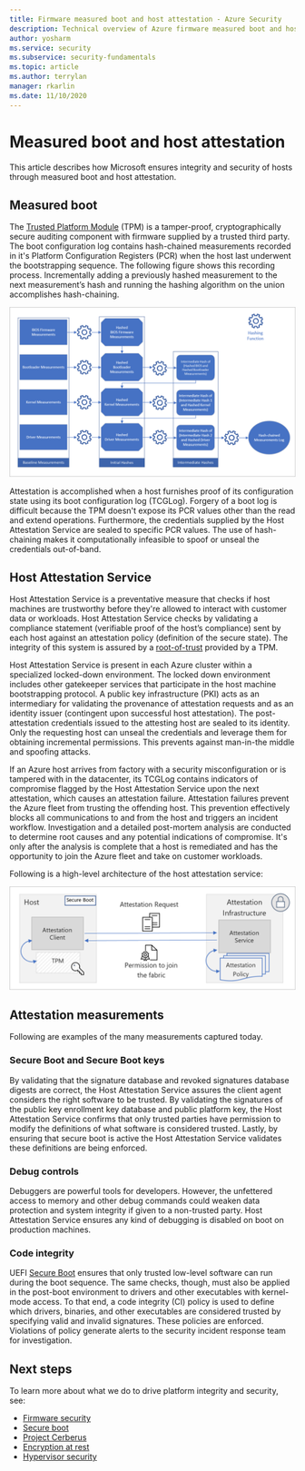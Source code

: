 ```yaml
---
title: Firmware measured boot and host attestation - Azure Security
description: Technical overview of Azure firmware measured boot and host attestation.
author: yosharm
ms.service: security
ms.subservice: security-fundamentals
ms.topic: article
ms.author: terrylan
manager: rkarlin
ms.date: 11/10/2020
---
```


# Measured boot and host attestation
This article describes how Microsoft ensures integrity and security of hosts through measured boot and host attestation.

## Measured boot

The [Trusted Platform Module](/windows/security/information-protection/tpm/trusted-platform-module-top-node) (TPM) is a tamper-proof, cryptographically secure auditing component with firmware supplied by a trusted third party. The boot configuration log contains hash-chained measurements recorded in it's Platform Configuration Registers (PCR) when the host last underwent the bootstrapping sequence. The following figure shows this recording process. Incrementally adding a previously hashed measurement to the next measurement’s hash and running the hashing algorithm on the union accomplishes hash-chaining.

![Diagram that shows Host Attestation Service hash-chaining.](./media/measured-boot-host-attestation/hash-chaining.png)

Attestation is accomplished when a host furnishes proof of its configuration state using its boot configuration log (TCGLog). Forgery of a boot log is difficult because the TPM doesn't expose its PCR values other than the read and extend operations. Furthermore, the credentials supplied by the Host Attestation Service are sealed to specific PCR values. The use of hash-chaining makes it computationally infeasible to spoof or unseal the credentials out-of-band.

## Host Attestation Service

Host Attestation Service is a preventative measure that checks if host machines are trustworthy before they're allowed to interact with customer data or workloads. Host Attestation Service checks by validating a compliance statement (verifiable proof of the host’s compliance) sent by each host against an attestation policy (definition of the secure state). The integrity of this system is assured by a [root-of-trust](https://www.uefi.org/sites/default/files/resources/UEFI%20RoT%20white%20paper_Final%208%208%2016%20%28003%29.pdf) provided by a TPM.

Host Attestation Service is present in each Azure cluster within a specialized locked-down environment. The locked down environment includes other gatekeeper services that participate in the host machine bootstrapping protocol. A public key infrastructure (PKI) acts as an intermediary for validating the provenance of attestation requests and as an identity issuer (contingent upon successful host attestation). The post-attestation credentials issued to the attesting host are sealed to its identity. Only the requesting host can unseal the credentials and leverage them for obtaining incremental permissions. This prevents against man-in-the middle and spoofing attacks.

If an Azure host arrives from factory with a security misconfiguration or is tampered with in the datacenter, its TCGLog contains indicators of compromise flagged by the Host Attestation Service upon the next attestation, which causes an attestation failure. Attestation failures prevent the Azure fleet from trusting the offending host. This prevention effectively blocks all communications to and from the host and triggers an incident workflow. Investigation and a detailed post-mortem analysis are conducted to determine root causes and any potential indications of compromise. It's only after the analysis is complete that a host is remediated and has the opportunity to join the Azure fleet and take on customer workloads.

Following is a high-level architecture of the host attestation service:

![Diagram that shows Host Attestation Service architecture.](./media/measured-boot-host-attestation/host-attestation-arch.png)

## Attestation measurements

Following are examples of the many measurements captured today.

### Secure Boot and Secure Boot keys
By validating that the signature database and revoked signatures database digests are correct, the Host Attestation Service assures the client agent considers the right software to be trusted. By validating the signatures of the public key enrollment key database and public platform key, the Host Attestation Service confirms that only trusted parties have permission to modify the definitions of what software is considered trusted. Lastly, by ensuring that secure boot is active the Host Attestation Service validates these definitions are being enforced.

### Debug controls
Debuggers are powerful tools for developers. However, the unfettered access to memory and other debug commands could weaken data protection and system integrity if given to a non-trusted party. Host Attestation Service ensures any kind of debugging is disabled on boot on production machines.

### Code integrity
UEFI [Secure Boot](secure-boot.md) ensures that only trusted low-level software can run during the boot sequence. The same checks, though, must also be applied in the post-boot environment to drivers and other executables with kernel-mode access. To that end, a code integrity (CI) policy is used to define which drivers, binaries, and other executables are considered trusted by specifying valid and invalid signatures. These policies are enforced. Violations of policy generate alerts to the security incident response team for investigation.

## Next steps
To learn more about what we do to drive platform integrity and security, see:

- [Firmware security](firmware.md)
- [Secure boot](secure-boot.md)
- [Project Cerberus](project-cerberus.md)
- [Encryption at rest](encryption-atrest.md)
- [Hypervisor security](hypervisor.md)